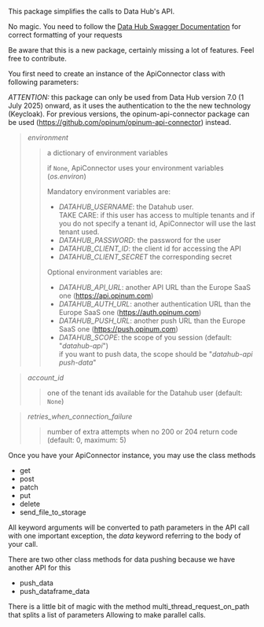 This package simplifies the calls to Data Hub's API.

No magic. You need to follow the [Data Hub Swagger Documentation](https://api.opinum.com) for correct formatting of your requests

Be aware that this is a new package, certainly missing a lot of features. Feel free to contribute.

You first need to create an instance of the ApiConnector class with following parameters:

*ATTENTION:* this package can only be used from Data Hub version 7.0 (1 July 2025) onward, as it uses the authentication to the the new technology (Keycloak).
For previous versions, the opinum-api-connector package can be used (https://github.com/opinum/opinum-api-connector) instead.

> _environment_
> > a dictionary of environment variables
> >
> > if `None`, ApiConnector uses your environment variables (_os.environ_)
> >
> > Mandatory environment variables are:
> >
> > * _DATAHUB_USERNAME_: the Datahub user. <br>
> > TAKE CARE: if this user has access to multiple tenants and if you do not specify a tenant id,
> > ApiConnector will use the last tenant used.
> > * _DATAHUB_PASSWORD_: the password for the user
> > * _DATAHUB_CLIENT_ID_: the client id for accessing the API
> > * _DATAHUB_CLIENT_SECRET_ the corresponding secret
> > 
> > Optional environment variables are:
> >
> > * _DATAHUB_API_URL_: another API URL than the Europe SaaS one (https://api.opinum.com)
> > * _DATAHUB_AUTH_URL_: another authentication URL than the Europe SaaS one (https://auth.opinum.com)
> > * _DATAHUB_PUSH_URL_: another push URL than the Europe SaaS one (https://push.opinum.com)
> > * _DATAHUB_SCOPE_: the scope of you session (default: "_datahub-api_")<br>
> > if you want to push data, the scope should be "_datahub-api push-data_"

> _account_id_
> > one of the tenant ids available for the Datahub user (default: `None`)

> _retries_when_connection_failure_
> > number of extra attempts when no 200 or 204 return code (default: 0, maximum: 5)

Once you have your ApiConnector instance, you may use the class methods

* get
* post
* patch
* put
* delete
* send_file_to_storage

All keyword arguments will be converted to path parameters in the API call with one important exception,
the _data_ keyword referring to the body of your call.

There are two other class methods for data pushing because we have another API for this

* push_data
* push_dataframe_data

There is a little bit of magic with the method multi_thread_request_on_path that splits a list of parameters
Allowing to make parallel calls.

